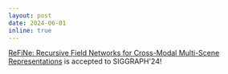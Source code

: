```yaml
---
layout: post
date: 2024-06-01
inline: true
---
```


[ReFiNe: Recursive Field Networks for Cross-Modal Multi-Scene Representations](https://zakharos.github.io/projects/refine/) is accepted to SIGGRAPH'24!